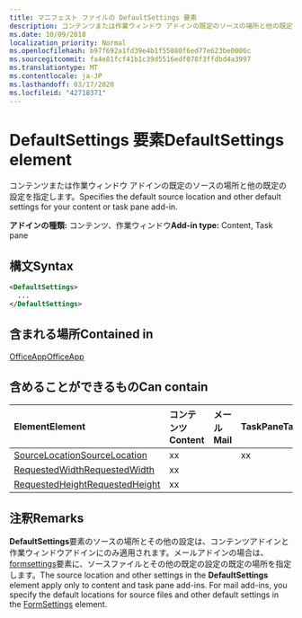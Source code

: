 ```yaml
---
title: マニフェスト ファイルの DefaultSettings 要素
description: コンテンツまたは作業ウィンドウ アドインの既定のソースの場所と他の既定の設定を指定します。
ms.date: 10/09/2018
localization_priority: Normal
ms.openlocfilehash: b97f692a1fd39e4b1f55080f6ed77e623be0000c
ms.sourcegitcommit: fa4e81fcf41b1c39d5516edf078f3ffdbd4a3997
ms.translationtype: MT
ms.contentlocale: ja-JP
ms.lasthandoff: 03/17/2020
ms.locfileid: "42718371"
---
```

# <a name="defaultsettings-element"></a><span data-ttu-id="b993d-103">DefaultSettings 要素</span><span class="sxs-lookup"><span data-stu-id="b993d-103">DefaultSettings element</span></span>

<span data-ttu-id="b993d-104">コンテンツまたは作業ウィンドウ アドインの既定のソースの場所と他の既定の設定を指定します。</span><span class="sxs-lookup"><span data-stu-id="b993d-104">Specifies the default source location and other default settings for your content or task pane add-in.</span></span>

<span data-ttu-id="b993d-105">**アドインの種類:** コンテンツ、作業ウィンドウ</span><span class="sxs-lookup"><span data-stu-id="b993d-105">**Add-in type:** Content, Task pane</span></span>

## <a name="syntax"></a><span data-ttu-id="b993d-106">構文</span><span class="sxs-lookup"><span data-stu-id="b993d-106">Syntax</span></span>

```XML
<DefaultSettings>
  ...
</DefaultSettings>
```

## <a name="contained-in"></a><span data-ttu-id="b993d-107">含まれる場所</span><span class="sxs-lookup"><span data-stu-id="b993d-107">Contained in</span></span>

[<span data-ttu-id="b993d-108">OfficeApp</span><span class="sxs-lookup"><span data-stu-id="b993d-108">OfficeApp</span></span>](officeapp.md)

## <a name="can-contain"></a><span data-ttu-id="b993d-109">含めることができるもの</span><span class="sxs-lookup"><span data-stu-id="b993d-109">Can contain</span></span>

|<span data-ttu-id="b993d-110">**Element**</span><span class="sxs-lookup"><span data-stu-id="b993d-110">**Element**</span></span>|<span data-ttu-id="b993d-111">**コンテンツ**</span><span class="sxs-lookup"><span data-stu-id="b993d-111">**Content**</span></span>|<span data-ttu-id="b993d-112">**メール**</span><span class="sxs-lookup"><span data-stu-id="b993d-112">**Mail**</span></span>|<span data-ttu-id="b993d-113">**TaskPane**</span><span class="sxs-lookup"><span data-stu-id="b993d-113">**TaskPane**</span></span>|
|:-----|:-----|:-----|:-----|
|[<span data-ttu-id="b993d-114">SourceLocation</span><span class="sxs-lookup"><span data-stu-id="b993d-114">SourceLocation</span></span>](sourcelocation.md)|<span data-ttu-id="b993d-115">x</span><span class="sxs-lookup"><span data-stu-id="b993d-115">x</span></span>||<span data-ttu-id="b993d-116">x</span><span class="sxs-lookup"><span data-stu-id="b993d-116">x</span></span>|
|[<span data-ttu-id="b993d-117">RequestedWidth</span><span class="sxs-lookup"><span data-stu-id="b993d-117">RequestedWidth</span></span>](requestedwidth.md)|<span data-ttu-id="b993d-118">x</span><span class="sxs-lookup"><span data-stu-id="b993d-118">x</span></span>|||
|[<span data-ttu-id="b993d-119">RequestedHeight</span><span class="sxs-lookup"><span data-stu-id="b993d-119">RequestedHeight</span></span>](requestedheight.md)|<span data-ttu-id="b993d-120">x</span><span class="sxs-lookup"><span data-stu-id="b993d-120">x</span></span>|||

## <a name="remarks"></a><span data-ttu-id="b993d-121">注釈</span><span class="sxs-lookup"><span data-stu-id="b993d-121">Remarks</span></span>

<span data-ttu-id="b993d-122">**DefaultSettings**要素のソースの場所とその他の設定は、コンテンツアドインと作業ウィンドウアドインにのみ適用されます。メールアドインの場合は、 [formsettings](formsettings.md)要素に、ソースファイルとその他の既定の設定の既定の場所を指定します。</span><span class="sxs-lookup"><span data-stu-id="b993d-122">The source location and other settings in the **DefaultSettings** element apply only to content and task pane add-ins. For mail add-ins, you specify the default locations for source files and other default settings in the [FormSettings](formsettings.md) element.</span></span>

